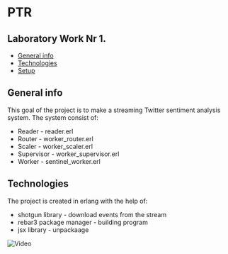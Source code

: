 # PTR
## Laboratory Work Nr 1.
* [General info](#general-info)
* [Technologies](#technologies)
* [Setup](#setup)

## General info
This goal of the project is to make a streaming Twitter sentiment analysis system. 
The system consist of:
* Reader - reader.erl
* Router - worker_router.erl
* Scaler - worker_scaler.erl
* Supervisor - worker_supervisor.erl
* Worker - sentinel_worker.erl

## Technologies
The project is created in erlang with the help of:
* shotgun library - download events from the stream
* rebar3 package manager - building program
* jsx library - unpackaage

![Video](https://utm-my.sharepoint.com/:v:/g/personal/alexandru_osadcenco_isa_utm_md/EYKVW_VoA1ZKiP45qwmEfIMBQS6DcTkNXKnMNkIWOacoUA?e=D9Ef4E)
